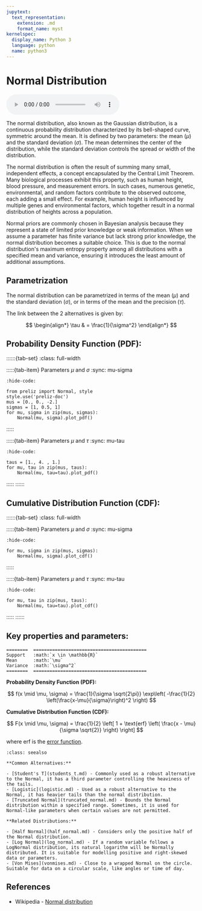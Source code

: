 ```yaml
---
jupytext:
  text_representation:
    extension: .md
    format_name: myst
kernelspec:
  display_name: Python 3
  language: python
  name: python3
---
```

# Normal Distribution

<audio controls> <source src="../../_static/normal.mp3" type="audio/mpeg"> This browser cannot play the pronunciation audio file for this distribution. </audio>

The normal distribution, also known as the Gaussian distribution, is a continuous probability distribution characterized by its bell-shaped curve, symmetric around the mean. It is defined by two parameters: the mean ($\mu$) and the standard deviation ($\sigma$). The mean determines the center of the distribution, while the standard deviation controls the spread or width of the distribution.

The normal distribution is often the result of summing many small, independent effects, a concept encapsulated by the Central Limit Theorem. Many biological processes exhibit this property, such as human height, blood pressure, and measurement errors. In such cases, numerous genetic, environmental, and random factors contribute to the observed outcome, each adding a small effect. For example, human height is influenced by multiple genes and environmental factors, which together result in a normal distribution of heights across a population.

Normal priors are commonly chosen in Bayesian analysis because they represent a state of limited prior knowledge or weak information. When we assume a parameter has finite variance but lack strong prior knowledge, the normal distribution becomes a suitable choice. This is due to the normal distribution's maximum entropy property among all distributions with a specified mean and variance, ensuring it introduces the least amount of additional assumptions. 

## Parametrization

The normal distribution can be parametrized in terms of the mean ($\mu$) and the standard deviation ($\sigma$), or in terms of the mean and the precision ($\tau$).

The link between the 2 alternatives is given by:

$$
\begin{align*}
\tau & = \frac{1}{\sigma^2}
\end{align*}
$$

## Probability Density Function (PDF):

::::::{tab-set}
:class: full-width

:::::{tab-item} Parameters $\mu$ and $\sigma$
:sync: mu-sigma
```{jupyter-execute}
:hide-code:

from preliz import Normal, style
style.use('preliz-doc')
mus = [0., 0., -2.]
sigmas = [1, 0.5, 1]
for mu, sigma in zip(mus, sigmas):
    Normal(mu, sigma).plot_pdf()
```
:::::

:::::{tab-item} Parameters $\mu$ and $\tau$
:sync: mu-tau

```{jupyter-execute}
:hide-code:

taus = [1., 4. , 1.]
for mu, tau in zip(mus, taus):
    Normal(mu, tau=tau).plot_pdf()
```
:::::
::::::

## Cumulative Distribution Function (CDF):

::::::{tab-set}
:class: full-width

:::::{tab-item} Parameters $\mu$ and $\sigma$
:sync: mu-sigma
```{jupyter-execute}
:hide-code:

for mu, sigma in zip(mus, sigmas):
    Normal(mu, sigma).plot_cdf()
```
:::::

:::::{tab-item} Parameters $\mu$ and $\tau$
:sync: mu-tau
```{jupyter-execute}
:hide-code:

for mu, tau in zip(mus, taus):
    Normal(mu, tau=tau).plot_cdf()
```
:::::
::::::

## Key properties and parameters:

```{eval-rst}
========  ==========================================
Support   :math:`x \in \mathbb{R}`
Mean      :math:`\mu`
Variance  :math:`\sigma^2`
========  ==========================================
```

**Probability Density Function (PDF):**


$$
f(x \mid \mu, \sigma) =
\frac{1}{\sigma \sqrt{2\pi}}
\exp\left( -\frac{1}{2} \left(\frac{x-\mu}{\sigma}\right)^2 \right)
$$

**Cumulative Distribution Function (CDF):**

$$
F(x \mid \mu, \sigma) =
\frac{1}{2} \left[ 1 + \text{erf} \left( \frac{x - \mu}{\sigma \sqrt{2}} \right) \right]
$$

where erf is the [error function](https://en.wikipedia.org/wiki/Error_function).


```{seealso}
:class: seealso

**Common Alternatives:**

- [Student's T](students_t.md) - Commonly used as a robust alternative to the Normal, it has a third parameter controlling the heaviness of the tails.
- [Logistic](logistic.md) - Used as a robust alternative to the Normal, it has heavier tails than the normal distribution.
- [Truncated Normal](truncated_normal.md) - Bounds the Normal distribution within a specified range. Sometimes, it is used for Normal-like parameters when certain values are not permitted.

**Related Distributions:**

- [Half Normal](half_normal.md) - Considers only the positive half of the Normal distribution.
- [Log Normal](log_normal.md) - If a random variable follows a LogNormal distribution, its natural logarithm will be Normally distributed. It is suitable for modelling positive and right-skewed data or parameters.
- [Von Mises](vonmises.md) - Close to a wrapped Normal on the circle. Suitable for data on a circular scale, like angles or time of day.

```

## References

- Wikipedia - [Normal distribution](https://en.wikipedia.org/wiki/Normal_distribution)
